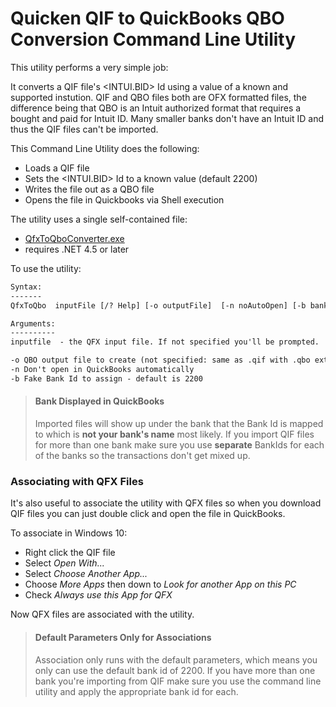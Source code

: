 # Quicken QIF to QuickBooks QBO Conversion Command Line Utility

This utility performs a very simple job:

It converts a QIF file's <INTUI.BID> Id using a value of a known and supported instution. QIF and QBO files both are OFX formatted files, the difference being that QBO is an Intuit authorized format that requires a bought and paid for Intuit ID. Many smaller banks don't have an Intuit ID and thus the QIF files can't be imported.

This Command Line Utility does the following:

* Loads a QIF file
* Sets the <INTUI.BID> Id to a known value (default 2200)
* Writes the file out as a QBO file
* Opens the file in Quickbooks via Shell execution

The utility uses a single self-contained file:

* [QfxToQboConverter.exe](QfxToQboConverter.exe)
* requires .NET 4.5 or later

To use the utility:

```txt
Syntax:
-------
QfxToQbo  inputFile [/? Help] [-o outputFile]  [-n noAutoOpen] [-b bankId (default 2200)]

Arguments:
----------
inputfile  - the QFX input file. If not specified you'll be prompted.

-o QBO output file to create (not specified: same as .qif with .qbo extension)
-n Don't open in QuickBooks automatically
-b Fake Bank Id to assign - default is 2200 
```

> #### Bank Displayed in QuickBooks
> Imported files will show up under the bank that the Bank Id is mapped to which is **not your bank's name** most likely. If you import QIF files for more than one bank make sure you use **separate** BankIds for each of the banks so the transactions don't get mixed up.

### Associating with QFX Files
It's also useful to associate the utility with QFX files so when you download QIF files you can just double click and open the file in QuickBooks. 

To associate in Windows 10:

* Right click the QIF file
* Select *Open With...*
* Select *Choose Another App...*
* Choose *More Apps* then down to *Look for another App on this PC*
* Check *Always use this App for QFX*

Now QFX files are associated with the utility. 

> #### Default Parameters Only for Associations
> Association only runs with the default parameters, which means you only can use the default bank id of 2200. If you have more than one bank you're importing from QIF make sure you use the command line utility and apply the appropriate bank id for each.

### 